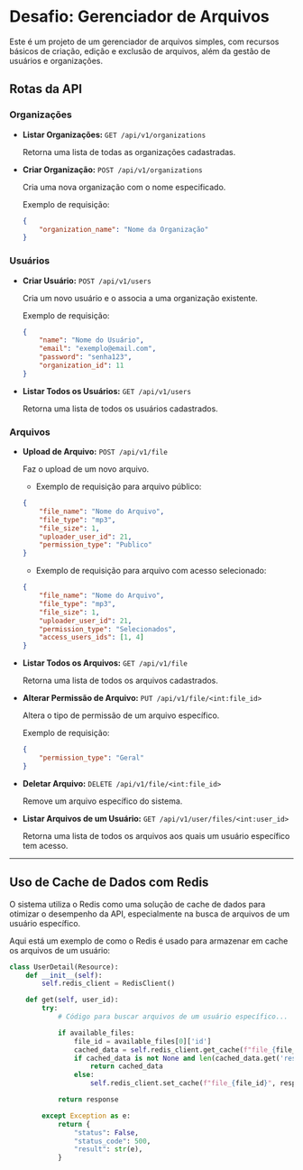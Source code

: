 # Desafio: Gerenciador de Arquivos

Este é um projeto de um gerenciador de arquivos simples, com recursos básicos de criação, edição e exclusão de arquivos, além da gestão de usuários e organizações.

## Rotas da API

### Organizações

- **Listar Organizações:** `GET /api/v1/organizations`

  Retorna uma lista de todas as organizações cadastradas.

- **Criar Organização:** `POST /api/v1/organizations`

  Cria uma nova organização com o nome especificado.

    Exemplo de requisição:
    ```json
    {
        "organization_name": "Nome da Organização"
    }
    ```

### Usuários

- **Criar Usuário:** `POST /api/v1/users`

  Cria um novo usuário e o associa a uma organização existente.

    Exemplo de requisição:
    ```json
    {
        "name": "Nome do Usuário",
        "email": "exemplo@email.com",
        "password": "senha123",
        "organization_id": 11
    }
    ```

- **Listar Todos os Usuários:** `GET /api/v1/users`

  Retorna uma lista de todos os usuários cadastrados.

### Arquivos

- **Upload de Arquivo:** `POST /api/v1/file`

  Faz o upload de um novo arquivo.

    - Exemplo de requisição para arquivo público:
    ```json
    {
        "file_name": "Nome do Arquivo",
        "file_type": "mp3",
        "file_size": 1,
        "uploader_user_id": 21,
        "permission_type": "Publico"
    }
    ```

    - Exemplo de requisição para arquivo com acesso selecionado:
    ```json
    {
        "file_name": "Nome do Arquivo",
        "file_type": "mp3",
        "file_size": 1,
        "uploader_user_id": 21,
        "permission_type": "Selecionados",
        "access_users_ids": [1, 4]
    }
    ```

- **Listar Todos os Arquivos:** `GET /api/v1/file`

  Retorna uma lista de todos os arquivos cadastrados.

- **Alterar Permissão de Arquivo:** `PUT /api/v1/file/<int:file_id>`

  Altera o tipo de permissão de um arquivo específico.

    Exemplo de requisição:
    ```json
    {
        "permission_type": "Geral"
    }
    ```

- **Deletar Arquivo:** `DELETE /api/v1/file/<int:file_id>`

  Remove um arquivo específico do sistema.

- **Listar Arquivos de um Usuário:** `GET /api/v1/user/files/<int:user_id>`

  Retorna uma lista de todos os arquivos aos quais um usuário específico tem acesso.


---

## Uso de Cache de Dados com Redis

O sistema utiliza o Redis como uma solução de cache de dados para otimizar o desempenho da API, especialmente na busca de arquivos de um usuário específico. 

Aqui está um exemplo de como o Redis é usado para armazenar em cache os arquivos de um usuário:

```python
class UserDetail(Resource):
    def __init__(self):
        self.redis_client = RedisClient()

    def get(self, user_id):
        try:
            # Código para buscar arquivos de um usuário específico...

            if available_files:
                file_id = available_files[0]['id']
                cached_data = self.redis_client.get_cache(f"file_{file_id}")
                if cached_data is not None and len(cached_data.get('result', [])) > 0:
                    return cached_data
                else:
                    self.redis_client.set_cache(f"file_{file_id}", response)

            return response

        except Exception as e:
            return {
                "status": False,
                "status_code": 500,
                "result": str(e),
            }






